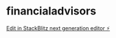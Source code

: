 # financialadvisors

[Edit in StackBlitz next generation editor ⚡️](https://stackblitz.com/~/github.com/digitalrebel85/financialadvisors)